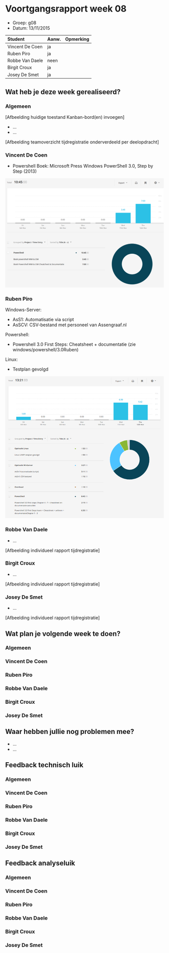 # Voortgangsrapport week 08

* Groep: g08
* Datum: 13/11/2015

| Student  | Aanw. | Opmerking |
| :---     | :---  | :---      |
| Vincent De Coen |  ja     |           |
| Ruben Piro |    ja   |           |
| Robbe Van Daele |  neen     |           |
| Birgit Croux |   ja    |           |
| Josey De Smet |  ja    |            |

## Wat heb je deze week gerealiseerd?

### Algemeen

[Afbeelding huidige toestand Kanban-bord(en) invoegen]

* ...
* ...

[Afbeelding teamoverzicht tijdregistratie onderverdeeld per deelopdracht]

### Vincent De Coen

* Powershell Boek: Microsoft Press Windows PowerShell 3.0, Step by Step (2013) 

![Afbeelding individueel rapport tijdregistratie](/weekrapport/media/w08/Week08Vincent.PNG "tijdregistratie individueel Vincent")

### Ruben Piro

Windows-Server:
- AsS1: Automatisatie via script
- AsSCV: CSV-bestand met personeel van Assengraaf.nl

Powershell:
- Powershell 3.0 First Steps: Cheatsheet + documentatie (zie windows/powershell/3.0Ruben)

Linux:
- Testplan gevolgd

![Afbeelding individueel rapport tijdregistratie](/weekrapport/media/w08/week08Ruben.PNG "tijdregistratie individueel Ruben")

### Robbe Van Daele

* ...

[Afbeelding individueel rapport tijdregistratie]

### Birgit Croux

* ...

[Afbeelding individueel rapport tijdregistratie]

### Josey De Smet

* ...

[Afbeelding individueel rapport tijdregistratie]


## Wat plan je volgende week te doen?

### Algemeen
### Vincent De Coen
### Ruben Piro
### Robbe Van Daele
### Birgit Croux
### Josey De Smet

## Waar hebben jullie nog problemen mee?

* ...
* ...

## Feedback technisch luik

### Algemeen

### Vincent De Coen
### Ruben Piro
### Robbe Van Daele
### Birgit Croux
### Josey De Smet

## Feedback analyseluik

### Algemeen

### Vincent De Coen
### Ruben Piro
### Robbe Van Daele
### Birgit Croux
### Josey De Smet
